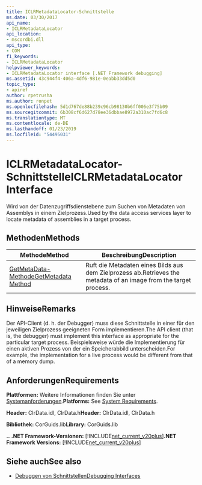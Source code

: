 ```yaml
---
title: ICLRMetadataLocator-Schnittstelle
ms.date: 03/30/2017
api_name:
- ICLRMetadataLocator
api_location:
- mscordbi.dll
api_type:
- COM
f1_keywords:
- ICLRMetadataLocator
helpviewer_keywords:
- ICLRMetadataLocator interface [.NET Framework debugging]
ms.assetid: 43c944f4-406a-4df6-981e-0eabb33dd5d0
topic_type:
- apiref
author: rpetrusha
ms.author: ronpet
ms.openlocfilehash: 5d1d767de88b239c96cb98130b6ff006e3f75b09
ms.sourcegitcommit: 6b308cf6d627d78ee36dbbae8972a310ac7fd6c8
ms.translationtype: MT
ms.contentlocale: de-DE
ms.lasthandoff: 01/23/2019
ms.locfileid: "54495031"
---
```

# <a name="iclrmetadatalocator-interface"></a><span data-ttu-id="7e0f3-102">ICLRMetadataLocator-Schnittstelle</span><span class="sxs-lookup"><span data-stu-id="7e0f3-102">ICLRMetadataLocator Interface</span></span>
<span data-ttu-id="7e0f3-103">Wird von der Datenzugriffsdienstebene zum Suchen von Metadaten von Assemblys in einem Zielprozess.</span><span class="sxs-lookup"><span data-stu-id="7e0f3-103">Used by the data access services layer to locate metadata of assemblies in a target process.</span></span>  
  
## <a name="methods"></a><span data-ttu-id="7e0f3-104">Methoden</span><span class="sxs-lookup"><span data-stu-id="7e0f3-104">Methods</span></span>  
  
|<span data-ttu-id="7e0f3-105">Methode</span><span class="sxs-lookup"><span data-stu-id="7e0f3-105">Method</span></span>|<span data-ttu-id="7e0f3-106">Beschreibung</span><span class="sxs-lookup"><span data-stu-id="7e0f3-106">Description</span></span>|  
|------------|-----------------|  
|[<span data-ttu-id="7e0f3-107">GetMetaData-Methode</span><span class="sxs-lookup"><span data-stu-id="7e0f3-107">GetMetadata Method</span></span>](../../../../docs/framework/unmanaged-api/debugging/iclrmetadatalocator-getmetadata-method.md)|<span data-ttu-id="7e0f3-108">Ruft die Metadaten eines Bilds aus dem Zielprozess ab.</span><span class="sxs-lookup"><span data-stu-id="7e0f3-108">Retrieves the metadata of an image from the target process.</span></span>|  
  
## <a name="remarks"></a><span data-ttu-id="7e0f3-109">Hinweise</span><span class="sxs-lookup"><span data-stu-id="7e0f3-109">Remarks</span></span>  
 <span data-ttu-id="7e0f3-110">Der API-Client (d. h. der Debugger) muss diese Schnittstelle in einer für den jeweiligen Zielprozess geeigneten Form implementieren.</span><span class="sxs-lookup"><span data-stu-id="7e0f3-110">The API client (that is, the debugger) must implement this interface as appropriate for the particular target process.</span></span> <span data-ttu-id="7e0f3-111">Beispielsweise würde die Implementierung für einen aktiven Prozess von der ein Speicherabbild unterscheiden.</span><span class="sxs-lookup"><span data-stu-id="7e0f3-111">For example, the implementation for a live process would be different from that of a memory dump.</span></span>  
  
## <a name="requirements"></a><span data-ttu-id="7e0f3-112">Anforderungen</span><span class="sxs-lookup"><span data-stu-id="7e0f3-112">Requirements</span></span>  
 <span data-ttu-id="7e0f3-113">**Plattformen:** Weitere Informationen finden Sie unter [Systemanforderungen](../../../../docs/framework/get-started/system-requirements.md).</span><span class="sxs-lookup"><span data-stu-id="7e0f3-113">**Platforms:** See [System Requirements](../../../../docs/framework/get-started/system-requirements.md).</span></span>  
  
 <span data-ttu-id="7e0f3-114">**Header:** ClrData.idl, ClrData.h</span><span class="sxs-lookup"><span data-stu-id="7e0f3-114">**Header:** ClrData.idl, ClrData.h</span></span>  
  
 <span data-ttu-id="7e0f3-115">**Bibliothek:** CorGuids.lib</span><span class="sxs-lookup"><span data-stu-id="7e0f3-115">**Library:** CorGuids.lib</span></span>  
  
 <span data-ttu-id="7e0f3-116">**.**</span><span class="sxs-lookup"><span data-stu-id="7e0f3-116">**.**</span></span> <span data-ttu-id="7e0f3-117">**.NET Framework-Versionen:** [!INCLUDE[net_current_v20plus](../../../../includes/net-current-v20plus-md.md)]</span><span class="sxs-lookup"><span data-stu-id="7e0f3-117">**.NET Framework Versions:** [!INCLUDE[net_current_v20plus](../../../../includes/net-current-v20plus-md.md)]</span></span>  
  
## <a name="see-also"></a><span data-ttu-id="7e0f3-118">Siehe auch</span><span class="sxs-lookup"><span data-stu-id="7e0f3-118">See also</span></span>
- [<span data-ttu-id="7e0f3-119">Debuggen von Schnittstellen</span><span class="sxs-lookup"><span data-stu-id="7e0f3-119">Debugging Interfaces</span></span>](../../../../docs/framework/unmanaged-api/debugging/debugging-interfaces.md)
